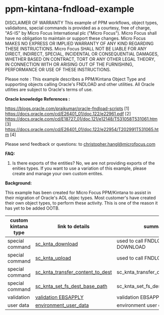 # ppm-kintana-fndload-example

DISCLAIMER OF WARRANTY 
This example of PPM workflows, object types, validaitons, special commands is provided as a courtesy, free of charge, "AS-IS" by Micro Focus International plc ("Micro Focus"). Micro Focus shall have no obligation to maintain or support these changes. Micro Focus MAKES NO EXPRESS OR IMPLIED WARRANTY OF ANY KIND REGARDING THESE INSTRUCTIONS. Micro Focus SHALL NOT BE LIABLE FOR ANY DIRECT, INDIRECT, SPECIAL, INCIDENTAL OR CONSEQUENTIAL DAMAGES, WHETHER BASED ON CONTRACT, TORT OR ANY OTHER LEGAL THEORY, IN CONNECTION WITH OR ARISING OUT OF THE FURNISHING, PERFORMANCE OR USE OF THESE INSTRUCTIONS.

Please note : This example describes a PPM/Kintana Object Type and supporting objects calling Oracle's FNDLOAD and other utilities.   All Oracle utlities are subject to Oracle's terms of use.

<b>Oracle knowledge References :</b>

https://blogs.oracle.com/prajkumar/oracle-fndload-scripts [1]<BR>
https://docs.oracle.com/cd/E26401_01/doc.122/e22961.pdf [2]<BR>
https://docs.oracle.com/cd/E18727_01/doc.121/e12148/T531058T531061.htm [3]<BR>
https://docs.oracle.com/cd/E26401_01/doc.122/e22954/T202991T531065.htm [4]<BR>

Please send feedback or questions: to christopher.hangl@microfocus.com

<b>FAQ:</b>

1. Is there exports of the entities?  No, we are not providing exports of the enities types.  If you want to use a variation of this example, please create and manage your own custom entites.
  
<b>Background:</b>
  
This example has been created for Micro Focus PPM/Kintana to assist in their migration of Oracle's AOL objec types.  Most customer's have created their own object types, to perform these activity.  This is one of the reason it has yet to be added OOTB.  
  
|custom kintana type |   link to details                                           | summary                       |
|--------------------|-------------------------------------------------------------|-------------------------------|
|special command     | <a href='./sc_knta_download/README.md'>sc_knta_download</a> | used to call FNDLOAD DOWNLOAD |
|special command     | <a href='./sc_knta_upload/README.md'>sc_knta_upload</a>     | used to call FNDLOAD UPLOAD   |
|special command     | <a href='./sc_knta_transfer_content_to_dest/README.md'>sc_knta_transfer_content_to_dest</a>| sc_knta_transfer_content_to_dest|  
|special command     | <a href='./sc_knta_set_fs_dest_base_path/README.md'>sc_knta_set_fs_dest_base_path</a>| sc_knta_set_fs_dest_base_path|
|validation          | <a href='./validation_EBSAPPLY/README.md'>validation EBSAPPLY</a>| validation EBSAPPLY|
|user data          | <a href='./environment_user_data/README.md'>environment_user_data</a>| environment user data|
